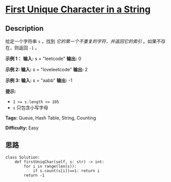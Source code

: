 # [First Unique Character in a String][title]

## Description

给定一个字符串 `s` ，找到 _它的第一个不重复的字符，并返回它的索引_ 。如果不存在，则返回 `-1` 。



**示例 1：**
            **输入:** s = "leetcode"    **输出:** 0    

**示例 2:**
            **输入:** s = "loveleetcode"    **输出:** 2    

**示例 3:**
            **输入:** s = "aabb"    **输出:** -1    



**提示:**

  * `1 <= s.length <= 105`
  * `s` 只包含小写字母


**Tags:** Queue, Hash Table, String, Counting

**Difficulty:** Easy

## 思路

``` python3
class Solution:
    def firstUniqChar(self, s: str) -> int:
        for i in range(len(s)):
            if s.count(s[i])==1: return i
        return -1
```

[title]: https://leetcode-cn.com/problems/first-unique-character-in-a-string
